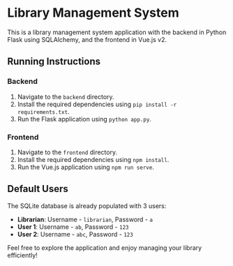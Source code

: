 # Library Management System

This is a library management system application with the backend in Python Flask using SQLAlchemy, and the frontend in Vue.js v2.

## Running Instructions

### Backend

1. Navigate to the `backend` directory.
2. Install the required dependencies using `pip install -r requirements.txt`.
3. Run the Flask application using `python app.py`.

### Frontend

1. Navigate to the `frontend` directory.
2. Install the required dependencies using `npm install`.
3. Run the Vue.js application using `npm run serve`.

## Default Users

The SQLite database is already populated with 3 users:

- **Librarian**: Username - `librarian`, Password - `a`
- **User 1**: Username - `ab`, Password - `123`
- **User 2**: Username - `abc`, Password - `123`

Feel free to explore the application and enjoy managing your library efficiently!
